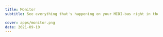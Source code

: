 ```yaml
---
title: Monitor
subtitle: See everything that's happening on your MIDI-bus right in the browser

cover: apps/monitor.png
date: 2021-09-10
---
```


<script setup>
import midiMonitor from './index.vue'
</script>

<client-only>
  <midi-monitor />
</client-only>
